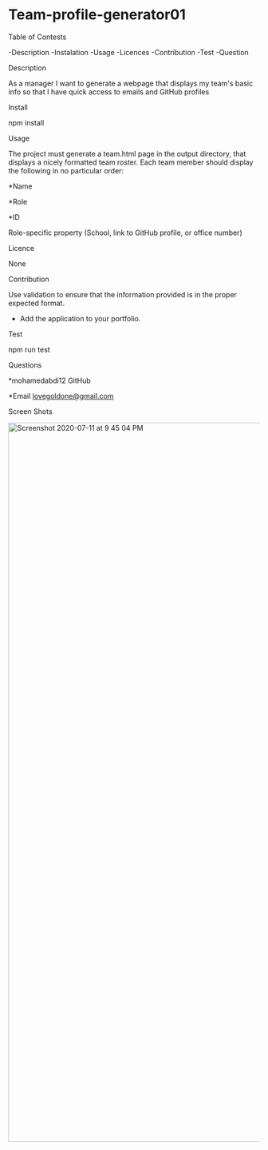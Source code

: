 # Team-profile-generator01

Table of Contests


-Description -Instalation -Usage -Licences -Contribution -Test -Question

Description

As a manager I want to generate a webpage that displays my team's basic info so that I have quick access to emails and GitHub profiles

Install

npm install

Usage

The project must generate a team.html page in the output directory, that displays a nicely formatted team roster. Each team member should display the following in no particular order:

*Name

*Role

*ID

Role-specific property (School, link to GitHub profile, or office number)

Licence

None

Contribution

Use validation to ensure that the information provided is in the proper expected format.

* Add the application to your portfolio.


Test

npm run test

Questions

*mohamedabdi12 GitHub

*Email lovegoldone@gmail.com


Screen Shots


<img width="1440" alt="Screenshot 2020-07-11 at 9 45 04 PM" src="https://user-images.githubusercontent.com/63940676/87239096-e1a3ce00-c3bf-11ea-9a8d-10b0f1b7fb8d.png">